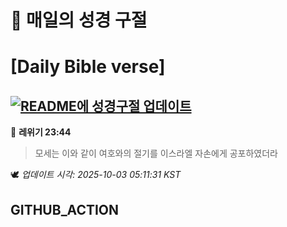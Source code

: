 # 🙏 매일의 성경 구절
# [Daily Bible verse]
## [![README에 성경구절 업데이트](https://github.com/DONGSUKA/first_test/actions/workflows/update-readme-bible.yml/badge.svg)](https://github.com/DONGSUKA/first_test/actions/workflows/update-readme-bible.yml)
<!-- START_BIBLE_VERSE -->
📖 **레위기 23:44**
> 모세는 이와 같이 여호와의 절기를 이스라엘 자손에게 공포하였더라

🕊️ _업데이트 시각: 2025-10-03 05:11:31 KST_
  <!-- END_BIBLE_VERSE -->
## GITHUB_ACTION

